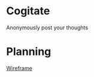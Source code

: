 # Cogitate
Anonymously post your thoughts

# Planning

[Wireframe](https://excalidraw.com/#room=aa9e997b9007c831dc42,l1T0ZJn8y5ZvIDwgdbMJfQ)
